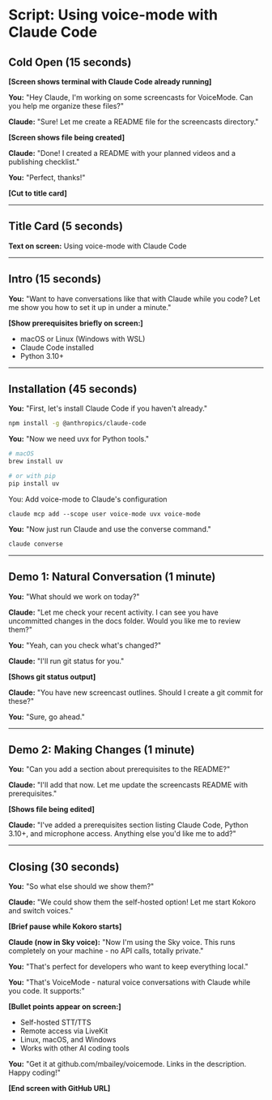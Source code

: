 # Script: Using voice-mode with Claude Code

## Cold Open (15 seconds)

**[Screen shows terminal with Claude Code already running]**

**You:** "Hey Claude, I'm working on some screencasts for VoiceMode. Can you help me organize these files?"

**Claude:** "Sure! Let me create a README file for the screencasts directory."

**[Screen shows file being created]**

**Claude:** "Done! I created a README with your planned videos and a publishing checklist."

**You:** "Perfect, thanks!"

**[Cut to title card]**

---

## Title Card (5 seconds)
**Text on screen:** Using voice-mode with Claude Code

---

## Intro (15 seconds)

**You:** "Want to have conversations like that with Claude while you code? Let me show you how to set it up in under a minute."

**[Show prerequisites briefly on screen:]**
- macOS or Linux (Windows with WSL)
- Claude Code installed
- Python 3.10+

---

## Installation (45 seconds)

**You:** "First, let's install Claude Code if you haven't already."

```bash
npm install -g @anthropics/claude-code
```

**You:** "Now we need uvx for Python tools."

```bash
# macOS
brew install uv

# or with pip
pip install uv
```

You: Add voice-mode to Claude's configuration

```shell
claude mcp add --scope user voice-mode uvx voice-mode
```

**You:** "Now just run Claude and use the converse command."

```bash
claude converse
```

---

## Demo 1: Natural Conversation (1 minute)

**You:** "What should we work on today?"

**Claude:** "Let me check your recent activity. I can see you have uncommitted changes in the docs folder. Would you like me to review them?"

**You:** "Yeah, can you check what's changed?"

**Claude:** "I'll run git status for you."

**[Shows git status output]**

**Claude:** "You have new screencast outlines. Should I create a git commit for these?"

**You:** "Sure, go ahead."

---

## Demo 2: Making Changes (1 minute)

**You:** "Can you add a section about prerequisites to the README?"

**Claude:** "I'll add that now. Let me update the screencasts README with prerequisites."

**[Shows file being edited]**

**Claude:** "I've added a prerequisites section listing Claude Code, Python 3.10+, and microphone access. Anything else you'd like me to add?"

---

## Closing (30 seconds)

**You:** "So what else should we show them?"

**Claude:** "We could show them the self-hosted option! Let me start Kokoro and switch voices."

**[Brief pause while Kokoro starts]**

**Claude (now in Sky voice):** "Now I'm using the Sky voice. This runs completely on your machine - no API calls, totally private."

**You:** "That's perfect for developers who want to keep everything local."

**You:** "That's VoiceMode - natural voice conversations with Claude while you code. It supports:"

**[Bullet points appear on screen:]**
- Self-hosted STT/TTS
- Remote access via LiveKit  
- Linux, macOS, and Windows
- Works with other AI coding tools

**You:** "Get it at github.com/mbailey/voicemode. Links in the description. Happy coding!"

**[End screen with GitHub URL]**

